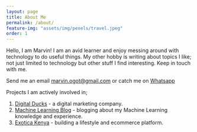 ```yaml
---
layout: page
title: About Me
permalink: /about/
feature-img: "assets/img/pexels/travel.jpeg"
order: 1
---
```


Hello, I am Marvin! I am an avid learner and enjoy messing around with technology to do useful things. My other hobby is writing about topics I like; not just limited to technology but other stuff I find interesting. Keep in touch with me.

Send me an email [marvin.ogot@gmail.com](mailto:marvin.ogot@gmail.com) or catch me on [Whatsapp](https://wa.me/+254718542880)

Projects I am actively involved in;  
1. [Digital Ducks](https://digitalducks.co.ke/) - a digital marketing company.  
2. [Machine Learning Blog](https://semasuka.github.io/blog//) - blogging about my Machine Learning knowledge and experience.
3. [Exotica Kenya](https://exotica.co.ke/) - building a lifestyle and ecommerce platform.  

 
